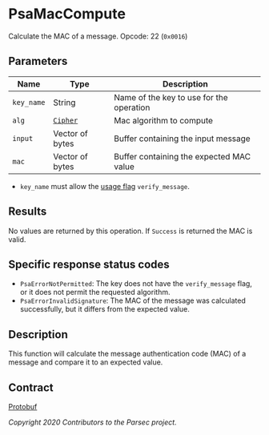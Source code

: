 # PsaMacCompute

Calculate the MAC of a message. Opcode: 22 (`0x0016`)

## Parameters

| Name       | Type                                          | Description                              |
|------------|-----------------------------------------------|------------------------------------------|
| `key_name` | String                                        | Name of the key to use for the operation |
| `alg`      | [`Cipher`](psa_algorithm.md#cipher-algorithm) | Mac algorithm to compute                 |
| `input`    | Vector of bytes                               | Buffer containing the input message      |
| `mac`      | Vector of bytes                               | Buffer containing the expected MAC value |

- `key_name` must allow the [usage flag](psa_key_attributes.md#usageflags-type) `verify_message`.

## Results

No values are returned by this operation. If `Success` is returned the MAC is valid.

## Specific response status codes

- `PsaErrorNotPermitted`: The key does not have the `verify_message` flag, or it does not permit the
   requested algorithm.
- `PsaErrorInvalidSignature`: The MAC of the message was calculated successfully, but it differs
   from the expected value.

## Description

This function will calculate the message authentication code (MAC) of a message and compare it to an
expected value.

## Contract

[Protobuf](https://github.com/parallaxsecond/parsec-operations/blob/master/protobuf/psa_mac_verify.proto)

*Copyright 2020 Contributors to the Parsec project.*
